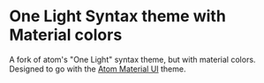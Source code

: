 # One Light Syntax theme with Material colors

A fork of atom's "One Light" syntax theme, but with material colors. Designed to go with the [Atom Material UI](https://atom.io/themes/atom-material-ui) theme.
